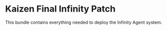 # Kaizen Final Infinity Patch
This bundle contains everything needed to deploy the Infinity Agent system.